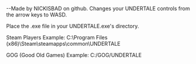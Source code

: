 --Made by NICKISBAD on github. Changes your UNDERTALE controls from the arrow keys to WASD.

Place the .exe file in your UNDERTALE.exe's directory.

Steam Players Example: C:\Program Files (x86)\Steam\steamapps\common\UNDERTALE


GOG (Good Old Games) Example: C:/GOG/UNDERTALE
